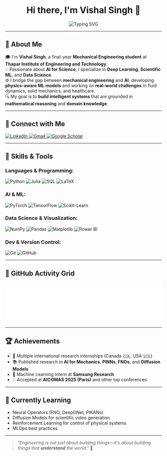 <h1 align="center">Hi there, I'm Vishal Singh 👋</h1>
<p align="center">
  <img src="https://readme-typing-svg.herokuapp.com?font=Fira+Code&duration=3000&pause=1000&color=00ADB5&center=true&vCenter=true&width=435&lines=Mechanical+Engineer+%7C+AI+Enthusiast;Deep+Learning+%7C+Data+Science+%7C+ML;Solving+Engineering+Problems+with+AI" alt="Typing SVG" />
</p>

---

## 🚀 About Me

🎓 I'm **Vishal Singh**, a final-year **Mechanical Engineering student** at **Thapar Institute of Engineering and Technology**.  
💡 Passionate about **AI for Science**, I specialize in **Deep Learning**, **Scientific ML**, and **Data Science**.  
⚙️ I bridge the gap between **mechanical engineering** and **AI**, developing **physics-aware ML models** and working on **real-world challenges** in fluid dynamics, solid mechanics, and healthcare.  
🔍 My goal is to **build intelligent systems** that are grounded in **mathematical reasoning** and **domain knowledge**.

---

## 🔗 Connect with Me

<p align="left">
  <a href="https://www.linkedin.com/in/vishal-singh10/" target="_blank">
    <img alt="LinkedIn" src="https://img.shields.io/badge/LinkedIn-%230077B5.svg?style=flat&logo=linkedin&logoColor=white" />
  </a>
  <a href="mailto:vsingh10_be21@thapar.edu">
    <img alt="Gmail" src="https://img.shields.io/badge/Gmail-D14836?style=flat&logo=gmail&logoColor=white" />
  </a>
  <a href="https://scholar.google.com/citations?user=NOD9Y0UAAAAJ&hl=en" target="_blank">
    <img alt="Google Scholar" src="https://img.shields.io/badge/Google%20Scholar-4285F4?style=flat&logo=google-scholar&logoColor=white" />
  </a>
</p>

---

## 🧠 Skills & Tools

### Languages & Programming:
![Python](https://img.shields.io/badge/-Python-3776AB?style=for-the-badge&logo=python&logoColor=white)
![Julia](https://img.shields.io/badge/-Julia-9558B2?style=for-the-badge&logo=julia&logoColor=white)
![SQL](https://img.shields.io/badge/-SQL-4479A1?style=for-the-badge&logo=mysql&logoColor=white)
![LaTeX](https://img.shields.io/badge/-LaTeX-008080?style=for-the-badge&logo=latex&logoColor=white)

### AI & ML:
![PyTorch](https://img.shields.io/badge/PyTorch-%23EE4C2C.svg?style=for-the-badge&logo=PyTorch&logoColor=white)
![TensorFlow](https://img.shields.io/badge/TensorFlow-%23FF6F00.svg?style=for-the-badge&logo=TensorFlow&logoColor=white)
![Scikit-Learn](https://img.shields.io/badge/scikit--learn-F7931E?style=for-the-badge&logo=scikit-learn&logoColor=white)

### Data Science & Visualization:
![NumPy](https://img.shields.io/badge/Numpy-013243?style=for-the-badge&logo=numpy&logoColor=white)
![Pandas](https://img.shields.io/badge/Pandas-150458?style=for-the-badge&logo=pandas&logoColor=white)
![Matplotlib](https://img.shields.io/badge/Matplotlib-ffffff?style=for-the-badge&logo=matplotlib&logoColor=black)
![Power BI](https://img.shields.io/badge/Power%20BI-F2C811?style=for-the-badge&logo=powerbi&logoColor=black)

### Dev & Version Control:
![Git](https://img.shields.io/badge/-Git-F05033?style=for-the-badge&logo=git&logoColor=white)
![GitHub](https://img.shields.io/badge/-GitHub-181717?style=for-the-badge&logo=github&logoColor=white)

---

## 📌 GitHub Activity Grid

<div align="center">
  <picture>
    <source media="(prefers-color-scheme: dark)" srcset="https://raw.githubusercontent.com/vsingh10/vsingh10/master/github-contribution-grid-comet.svg" />
    <source media="(prefers-color-scheme: light)" srcset="https://raw.githubusercontent.com/vsingh10/vsingh10/master/github-contribution-grid-comet.svg" />
    <img alt="github-comet" src="https://raw.githubusercontent.com/vsingh10/vsingh10/master/github-contribution-grid-comet.svg" />
  </picture>
</div>

---

## 🏆 Achievements

- 🔬 Multiple international research internships (Canada 🇨🇦, USA 🇺🇸)
- 📚 Published research in **AI for Mechanics**, **PINNs**, **FNOs**, and **Diffusion Models**
- 🏅 Machine Learning Intern at **Samsung Research**
- 💡 Accepted at **AICOMAS 2025 (Paris)** and other top conferences

---

## 🌱 Currently Learning

- Neural Operators (FNO, DeepONet, PIKANs)
- Diffusion Models for scientific video generation
- Reinforcement Learning for control of physical systems
- MLOps best practices

---

> _"Engineering is not just about building things—it's about building things that **understand** the world."_ 🚀
